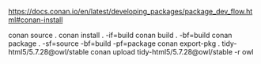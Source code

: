 https://docs.conan.io/en/latest/developing_packages/package_dev_flow.html#conan-install

conan source .
conan install . -if=build
conan build . -bf=build
conan package . -sf=source -bf=build -pf=package
conan export-pkg . tidy-html5/5.7.28@owl/stable
conan upload tidy-html5/5.7.28@owl/stable -r owl
